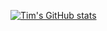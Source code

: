 [![Tim's GitHub stats](https://github-readme-stats.vercel.app/api?username=btaidm)](https://github.com/anuraghazra/github-readme-stats)
